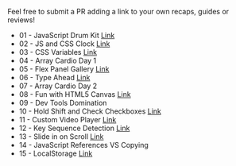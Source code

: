 
Feel free to submit a PR adding a link to your own recaps, guides or reviews!
* 01 - JavaScript Drum Kit [Link](https://parth4149.github.io/sample.html.io/01%20-%20JavaScript%20Drum%20Kit/index.html) 
* 02 - JS and CSS Clock [Link](https://parth4149.github.io/sample.html.io/02%20-%20JS%20and%20CSS%20Clock/index.html) 
* 03 - CSS Variables [Link](https://parth4149.github.io/sample.html.io/03%20-%20CSS%20Variables/index.html) 
* 04 - Array Cardio Day 1 
* 05 - Flex Panel Gallery [Link](https://parth4149.github.io/sample.html.io/05%20-%20Flex%20Panel%20Gallery/index.html)
* 06 - Type Ahead [Link](https://parth4149.github.io/sample.html.io/06%20-%20Type%20Ahead/index.html)
* 07 - Array Cardio Day 2
* 08 - Fun with HTML5 Canvas [Link](https://parth4149.github.io/sample.html.io/08%20-%20Fun%20with%20HTML5%20Canvas/index.html)
* 09 - Dev Tools Domination
* 10 - Hold Shift and Check Checkboxes [Link](https://parth4149.github.io/sample.html.io/10%20-%20Hold%20Shift%20and%20Check%20Checkboxes/index.html)
* 11 - Custom Video Player [Link](https://parth4149.github.io/sample.html.io/11%20-%20Custom%20Video%20Player/index.html)
* 12 - Key Sequence Detection [Link](https://parth4149.github.io/sample.html.io/12%20-%20Key%20Sequence%20Detection/index.html)
* 13 - Slide in on Scroll [Link](https://parth4149.github.io/sample.html.io/13%20-%20Slide%20in%20on%20Scroll/index.html)
* 14 - JavaScript References VS Copying 
* 15 - LocalStorage [Link](https://parth4149.github.io/sample.html.io/15%20-%20LocalStorage/index.html)
